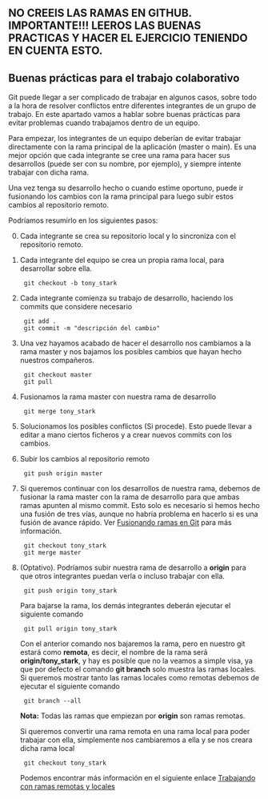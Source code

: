 NO CREEIS LAS RAMAS EN GITHUB. 
IMPORTANTE!!!
LEEROS LAS BUENAS PRACTICAS Y HACER EL EJERCICIO TENIENDO EN CUENTA ESTO.
-----------------------------------------------------------------------------------
## Buenas prácticas para el trabajo colaborativo

Git puede llegar a ser complicado de trabajar en algunos casos, sobre todo a la hora de resolver conflictos entre diferentes integrantes de un grupo de trabajo. En este apartado vamos a hablar sobre buenas prácticas para evitar problemas cuando trabajamos dentro de un equipo.

Para empezar, los integrantes de un equipo deberían de evitar trabajar directamente con la rama principal de la aplicación (master o main). Es una mejor opción que cada integrante se cree una rama para hacer sus desarrollos (puede ser con su nombre, por ejemplo), y siempre intente trabajar con dicha rama.

Una vez tenga su desarrollo hecho o cuando estime oportuno, puede ir fusionando los cambios con la rama principal para luego subir estos cambios al repositorio remoto.

Podríamos resumirlo en los siguientes pasos:

0. Cada integrante se crea su repositorio local y lo sincroniza con el repositorio remoto.

1. Cada integrante del equipo se crea un propia rama local, para desarrollar sobre ella.

        git checkout -b tony_stark

2. Cada integrante comienza su trabajo de desarrollo, haciendo los commits que considere necesario

        git add .
        git commit -m "descripción del cambio"

3. Una vez hayamos acabado de hacer el desarrollo nos cambiamos a la rama master y nos bajamos los posibles cambios que hayan hecho nuestros compañeros.
    
        git checkout master
        git pull

4. Fusionamos la rama master con nuestra rama de desarrollo

        git merge tony_stark
    
5. Solucionamos los posibles conflictos (Si procede). Esto puede llevar a editar a mano ciertos ficheros y a crear nuevos commits con los cambios.

6. Subir los cambios al repositorio remoto

        git push origin master
    
7. Si queremos continuar con los desarrollos de nuestra rama, debemos de fusionar la rama master con la rama de desarrollo para que ambas ramas apunten al mismo commit. Esto solo es necesario si hemos hecho una fusión de tres vías, aunque no habría problema en hacerlo si es una fusión de avance rápido. Ver [Fusionando ramas en Git](#fusionando-ramas-en-git) para más información.

        git checkout tony_stark    
        git merge master
    
8. (Optativo). Podríamos subir nuestra rama de desarrollo a **origin** para que otros integrantes puedan verla o incluso trabajar con ella. 
    
        git push origin tony_stark

    Para bajarse la rama, los demás integrantes deberán ejecutar el siguiente comando

        git pull origin tony_stark

    Con el anterior comando nos bajaremos la rama, pero en nuestro git estará como **remota**, es decir, el nombre de la rama será **origin/tony_stark**, y hay es posible que no la veamos a simple visa, ya que por defecto el comando **git branch** solo muestra las ramas locales. Si queremos mostrar tanto las ramas locales como remotas debemos de ejecutar el siguiente comando

        git branch --all

    **Nota:** Todas las ramas que empiezan por **origin** son ramas remotas.

    Si queremos convertir una rama remota en una rama local para poder trabajar con ella, simplemente nos cambiaremos a ella y se nos creara dicha rama local

        git checkout tony_stark

    Podemos encontrar más información en el siguiente enlace [Trabajando con ramas remotas y locales](https://medium.com/@mario_gl/git-bajar-todas-las-nuevas-ramas-del-repositorio-remoto-ff02077a9251)
